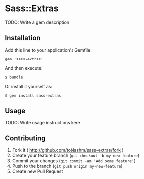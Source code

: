 # Sass::Extras

TODO: Write a gem description

## Installation

Add this line to your application's Gemfile:

    gem 'sass-extras'

And then execute:

    $ bundle

Or install it yourself as:

    $ gem install sass-extras

## Usage

TODO: Write usage instructions here

## Contributing

1. Fork it ( http://github.com/tobiashm/sass-extras/fork )
2. Create your feature branch (`git checkout -b my-new-feature`)
3. Commit your changes (`git commit -am 'Add some feature'`)
4. Push to the branch (`git push origin my-new-feature`)
5. Create new Pull Request
